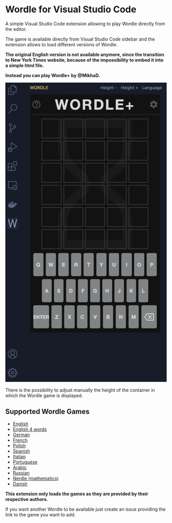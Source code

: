 # Wordle for Visual Studio Code

A simple Visual Studio Code extension allowing to play Wordle directly from the editor.

The game is available directly from Visual Studio Code sidebar and the extension allows to load different versions of Wordle.

**The original English version is not available anymore, since the transition to New York Times website, because of the impossibility to embed it into a simple html file.**

**Instead you can play Wordle+ by @MikhaD.**

![illustration](resources/usage.png)

There is the possibility to adjust manually the height of the container in which the Wordle game is displayed.

## Supported Wordle Games
- [English](https://mikhad.github.io/wordle/#daily)
- [English 4 words](https://www.quordle.com/#/)
- [German](https://wordle.at)
- [French](https://wordle.louan.me)
- [Polish](https://www.kurnik.pl/slowoku/)
- [Spanish](https://wordle.danielfrg.com)
- [Italian](https://sebastianomorando.github.io/wordle-it/)
- [Portuguese](https://term.ooo)
- [Arabic](https://arwordle.netlify.app)
- [Russian](https://arwordle.netlify.app)
- [Nerdle (mathematics)](https://nerdlegame.com)
- [Danish](https://www.wørdle.dk)

**This extension only loads the games as they are provided by their respective authors.**

If you want another Wordle to be available just create an issue providing the link to the game you want to add.




